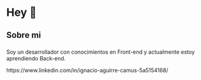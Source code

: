 <h1 align="left">Hey 👋</h1>

###

<h2 align="left">Sobre mi</h2>

###

<p align="left">Soy un desarrollador con conocimientos en Front-end y actualmente estoy aprendiendo Back-end.</p>
https://www.linkedin.com/in/ignacio-aguirre-camus-5a5154168/


